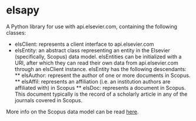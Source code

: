# elsapy

A Python library for use with api.elsevier.com, containing the following classes:

* elsClient: represents a client interface to api.elsevier.com
* elsEntity: an abstract class representing an entity in the Elsevier (specifically, Scopus) data model. elsEntities can be initialized with a URI, after which they can read their own data from api.elsevier.com through an elsClient instance. elsEntity has the following descendants:
** elsAuthor: represent the author of one or more documents in Scopus.
** elsAffil: represents an affiliation (i.e. an institution authors are affiliated with) in Scopus
** elsDoc: represents a document in Scopus. This document typically is the record of a scholarly article in any of the journals covered in Scopus.

More info on the Scopus data model can be read [here](https://dev.elsevier.com/tecdoc_ir_cris_vivo.html).